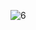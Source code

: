 ![6](https://github.com/monde1023/Medicine-Delivery-System/assets/59162458/a314a8ad-b1de-4f6d-befa-84760b3d4ef8)
